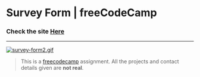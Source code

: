 # Survey Form | freeCodeCamp

### Check the site [Here](https://fedehide.github.io/survey-form/ " Survey-form")

------------



[![survey-form2.gif](https://i.postimg.cc/Pfy4tW1Z/survey-form2.gif)](https://postimg.cc/MXcR5jPK)

> This is a [freecodecamp](http://https://www.freecodecamp.org/learn/ "freecodecamp") assignment. All the projects and contact details given are **not real**.
